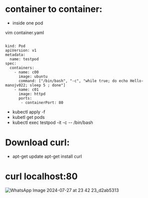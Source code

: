 # container to container:
- inside one pod

vim container.yaml
```

kind: Pod
apiVersion: v1
metadata:
  name: testpod
spec:
  containers:
    - name: c00
      image: ubuntu
      command: ["/bin/bash", "-c", "while true; do echo Hello-manojv022; sleep 5 ; done"]
    - name: c01
      image: httpd
      ports:
       - containerPort: 80
```

- kubectl apply -f <filename>
- kubetl get pods
- kubectl exec testpod -it -c <cname> -- /bin/bash

# Download curl:

- apt-get update
apt-get install curl

# curl localhost:80

![WhatsApp Image 2024-07-27 at 23 42 23_d2ab5313](https://github.com/user-attachments/assets/a50963f1-b30f-467f-b1e1-057ed7160ae3)
